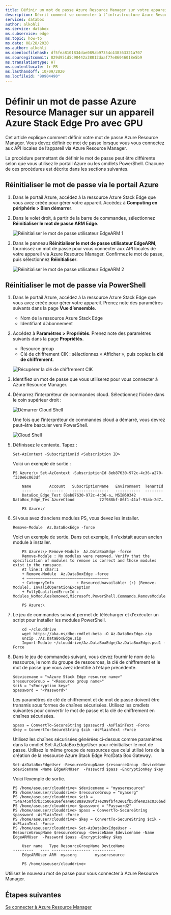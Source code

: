 ```yaml
---
title: Définir un mot de passe Azure Resource Manager sur votre appareil Azure Stack Edge Pro avec GPU
description: Décrit comment se connecter à l’infrastructure Azure Resource Manager s’exécutant sur votre Azure Stack Edge Pro avec GPU à l’aide d’Azure PowerShell.
services: databox
author: alkohli
ms.service: databox
ms.subservice: edge
ms.topic: how-to
ms.date: 08/28/2020
ms.author: alkohli
ms.openlocfilehash: df5fea8101834dae089ab97354c438363321a707
ms.sourcegitcommit: 829d951d5c90442a38012daaf77e86046018e5b9
ms.translationtype: HT
ms.contentlocale: fr-FR
ms.lasthandoff: 10/09/2020
ms.locfileid: "90904490"
---
```

# <a name="set-azure-resource-manager-password-on-azure-stack-edge-pro-gpu-device"></a>Définir un mot de passe Azure Resource Manager sur un appareil Azure Stack Edge Pro avec GPU

<!--[!INCLUDE [applies-to-skus](../../includes/azure-stack-edge-applies-to-all-sku.md)]-->

Cet article explique comment définir votre mot de passe Azure Resource Manager. Vous devez définir ce mot de passe lorsque vous vous connectez aux API locales de l’appareil via Azure Resource Manager.

La procédure permettant de définir le mot de passe peut être différente selon que vous utilisez le portail Azure ou les cmdlets PowerShell. Chacune de ces procédures est décrite dans les sections suivantes.


## <a name="reset-password-via-the-azure-portal"></a>Réinitialiser le mot de passe via le portail Azure

1. Dans le portail Azure, accédez à la ressource Azure Stack Edge que vous avez créée pour gérer votre appareil. Accédez à **Computing en périphérie > Bien démarrer**.

2. Dans le volet droit, à partir de la barre de commandes, sélectionnez **Réinitialiser le mot de passe ARM Edge**. 

    ![Réinitialiser le mot de passe utilisateur EdgeARM 1](media/azure-stack-edge-j-series-set-azure-resource-manager-password/set-edgearm-password-1.png)

3. Dans le panneau **Réinitialiser le mot de passe utilisateur EdgeARM**, fournissez un mot de passe pour vous connecter aux API locales de votre appareil via Azure Resource Manager. Confirmez le mot de passe, puis sélectionnez **Réinitialiser**.

    ![Réinitialiser le mot de passe utilisateur EdgeARM 2](media/azure-stack-edge-j-series-set-azure-resource-manager-password/set-edgearm-password-2.png)



## <a name="reset-password-via-powershell"></a>Réinitialiser le mot de passe via PowerShell

1. Dans le portail Azure, accédez à la ressource Azure Stack Edge que vous avez créée pour gérer votre appareil. Prenez note des paramètres suivants dans la page **Vue d’ensemble**.

    - Nom de la ressource Azure Stack Edge
    - Identifiant d’abonnement

2. Accédez à **Paramètres > Propriétés**. Prenez note des paramètres suivants dans la page **Propriétés**.

    - Resource group
    - Clé de chiffrement CIK : sélectionnez « Afficher », puis copiez la **clé de chiffrement**.

    ![Récupérer la clé de chiffrement CIK](media/azure-stack-edge-j-series-set-azure-resource-manager-password/get-cik-portal.png)
 
3. Identifiez un mot de passe que vous utiliserez pour vous connecter à Azure Resource Manager.

4. Démarrez l’interpréteur de commandes cloud. Sélectionnez l’icône dans le coin supérieur droit :

    ![Démarrer Cloud Shell](media/azure-stack-edge-j-series-set-azure-resource-manager-password/start-cloud-shell.png) 

    Une fois que l’interpréteur de commandes cloud a démarré, vous devrez peut-être basculer vers PowerShell.

    ![Cloud Shell](media/azure-stack-edge-j-series-set-azure-resource-manager-password/cloud-shell.png)   


5. Définissez le contexte. Tapez :

    `Set-AzContext -SubscriptionId <Subscription ID>`

    Voici un exemple de sortie :

    
    ```azurepowershell
    PS Azure:\> Set-AzContext -SubscriptionId 8eb87630-972c-4c36-a270-f330e6c063df
    
        Name        Account   SubscriptionName   Environment  TenantId
        ----       -------    ----------------   -----------  --------
        DataBox_Edge_Test (8eb87630-972c-4c36-a… MSI@50342 DataBox_Edge_Tes AzureCloud           72f988bf-86f1-41af-91ab-2d7…
    
        PS Azure:/
    ```
    
5.  Si vous avez d’anciens modules PS, vous devez les installer.

    `Remove-Module  Az.DataBoxEdge -force`

    Voici un exemple de sortie. Dans cet exemple, il n’existait aucun ancien module à installer.

    
    ```azurepowershell
        PS Azure:\> Remove-Module  Az.DataBoxEdge -force
        Remove-Module : No modules were removed. Verify that the specification of modules to remove is correct and those modules exist in the runspace.
        At line:1 char:1
        + Remove-Module  Az.DataBoxEdge -force
        + ~~~~~~~~~~~~~~~~~~~~~~~~~~~~~~~~~~~~
        + CategoryInfo          : ResourceUnavailable: (:) [Remove-Module], InvalidOperationException
        + FullyQualifiedErrorId : Modules_NoModulesRemoved,Microsoft.PowerShell.Commands.RemoveModuleCommand
    
        PS Azure:\
    ```

6. Le jeu de commandes suivant permet de télécharger et d’exécuter un script pour installer les modules PowerShell.
    
    ```azurepowershell
        cd ~/clouddrive
        wget https://aka.ms/dbe-cmdlet-beta -O Az.DataBoxEdge.zip
        unzip ./Az.DataBoxEdge.zip
        Import-Module ~/clouddrive/Az.DataBoxEdge/Az.DataBoxEdge.psd1 -Force
    ```

7. Dans le jeu de commandes suivant, vous devez fournir le nom de la ressource, le nom du groupe de ressources, la clé de chiffrement et le mot de passe que vous avez identifié à l’étape précédente.

    ```azurepowershell
    $devicename = "<Azure Stack Edge resource name>"
    $resourceGroup = "<Resource group name>"
    $cik = "<Encryption key>"
    $password = "<Password>"
    ```
    Les paramètres de clé de chiffrement et de mot de passe doivent être transmis sous formes de chaînes sécurisées. Utilisez les cmdlets suivantes pour convertir le mot de passe et la clé de chiffrement en chaînes sécurisées.

    ```azurepowershell
    $pass = ConvertTo-SecureString $password -AsPlainText -Force
    $key = ConvertTo-SecureString $cik -AsPlainText -Force
    ```
    Utilisez les chaînes sécurisées générées ci-dessus comme paramètres dans la cmdlet Set-AzDataBoxEdgeUser pour réinitialiser le mot de passe. Utilisez le même groupe de ressources que celui utilisé lors de la création de la ressource Azure Stack Edge Pro/Data Box Gateway.

    ```azurepowershell
    Set-AzDataBoxEdgeUser -ResourceGroupName $resourceGroup -DeviceName $devicename -Name EdgeARMUser  -Password $pass -EncryptionKey $key
    ```
    Voici l’exemple de sortie.
    
    ```azurepowershell
    PS /home/aseuser/clouddrive> $devicename = "myaseresource"
    PS /home/aseuser/clouddrive> $resourceGroup = "myaserg"
    PS /home/aseuser/clouddrive> $cik = "54a7450fd7b3c506e10efea4e0c88a9390f37e299fbf43e01fb5dfe483ac036b6d0f85a6246e1926e297f98c0ff84c20a57348c689eff179ce31571fc787ac0a"
    PS /home/aseuser/clouddrive> $password = "Password2"
    PS /home/aseuser/clouddrive> $pass = ConvertTo-SecureString $password -AsPlainText -Force
    PS /home/aseuser/clouddrive> $key = ConvertTo-SecureString $cik -AsPlainText -Force
    PS /home/aseuser/clouddrive> Set-AzDataBoxEdgeUser -ResourceGroupName $resourceGroup -DeviceName $devicename -Name EdgeARMUser  -Password $pass -EncryptionKey $key
    
        User name   Type ResourceGroupName DeviceName
    ---------   ---- ----------------- ----------
        EdgeARMUser ARM  myaserg        myaseresource
    
        PS /home/aseuser/clouddrive>
    ```
Utilisez le nouveau mot de passe pour vous connecter à Azure Resource Manager.

## <a name="next-steps"></a>Étapes suivantes

[Se connecter à Azure Resource Manager](azure-stack-edge-j-series-connect-resource-manager.md)
